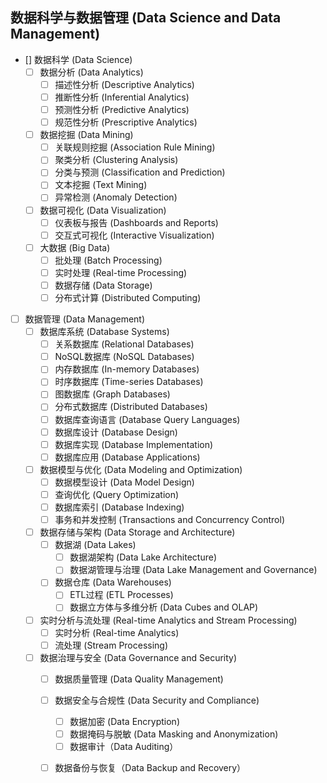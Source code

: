 ## 数据科学与数据管理 (Data Science and Data Management)

- [] 数据科学 (Data Science)
    - [ ] 数据分析 (Data Analytics)
        - [ ] 描述性分析 (Descriptive Analytics)
        - [ ] 推断性分析 (Inferential Analytics)
        - [ ] 预测性分析 (Predictive Analytics)
        - [ ] 规范性分析 (Prescriptive Analytics)
    - [ ] 数据挖掘 (Data Mining)
        - [ ] 关联规则挖掘 (Association Rule Mining)
        - [ ] 聚类分析 (Clustering Analysis)
        - [ ] 分类与预测 (Classification and Prediction)
        - [ ] 文本挖掘 (Text Mining)
        - [ ] 异常检测 (Anomaly Detection)
    - [ ] 数据可视化 (Data Visualization)
        - [ ] 仪表板与报告 (Dashboards and Reports)
        - [ ] 交互式可视化 (Interactive Visualization)
    - [ ] 大数据 (Big Data)
        - [ ] 批处理 (Batch Processing)
        - [ ] 实时处理 (Real-time Processing)
        - [ ] 数据存储 (Data Storage)
        - [ ] 分布式计算 (Distributed Computing)
- [ ] 数据管理 (Data Management)
    - [ ] 数据库系统 (Database Systems)
        - [ ] 关系数据库 (Relational Databases)
        - [ ] NoSQL数据库 (NoSQL Databases)
        - [ ] 内存数据库 (In-memory Databases)
        - [ ] 时序数据库 (Time-series Databases)
        - [ ] 图数据库 (Graph Databases)
        - [ ] 分布式数据库 (Distributed Databases)
        - [ ] 数据库查询语言 (Database Query Languages)
        - [ ] 数据库设计 (Database Design)
        - [ ] 数据库实现 (Database Implementation)
        - [ ] 数据库应用 (Database Applications)
    - [ ] 数据模型与优化 (Data Modeling and Optimization)
        - [ ] 数据模型设计 (Data Model Design)
        - [ ] 查询优化 (Query Optimization)
        - [ ] 数据库索引 (Database Indexing)
        - [ ] 事务和并发控制 (Transactions and Concurrency Control)
    - [ ] 数据存储与架构 (Data Storage and Architecture)
        - [ ] 数据湖 (Data Lakes)
            - [ ] 数据湖架构 (Data Lake Architecture)
            - [ ] 数据湖管理与治理 (Data Lake Management and Governance)
        - [ ] 数据仓库 (Data Warehouses)
            - [ ] ETL过程 (ETL Processes)
            - [ ] 数据立方体与多维分析 (Data Cubes and OLAP)
    - [ ] 实时分析与流处理 (Real-time Analytics and Stream Processing)
        - [ ] 实时分析 (Real-time Analytics)
        - [ ] 流处理 (Stream Processing)
    - [ ] 数据治理与安全 (Data Governance and Security)
        - [ ] 数据质量管理 (Data Quality Management)
        - [ ] 数据安全与合规性 (Data Security and Compliance)
            - [ ] 数据加密 (Data Encryption)
            - [ ] 数据掩码与脱敏 (Data Masking and Anonymization)
            - [ ] 数据审计（Data Auditing）
        - [ ] 数据备份与恢复（Data Backup and Recovery）

